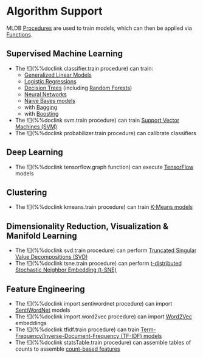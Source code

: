 # Algorithm Support

MLDB [Procedures](procedures/Procedures.md) are used to train models, which can then be applied via [Functions](functions/Functions.md).

## Supervised Machine Learning

* The ![](%%doclink classifier.train procedure) can train:
    * [Generalized Linear Models](https://en.wikipedia.org/wiki/Generalized_linear_model) 
    * [Logistic Regressions](https://en.wikipedia.org/wiki/Logistic_regression)
    * [Decision Trees](https://en.wikipedia.org/wiki/Decision_tree_learning) (including [Random Forests](https://en.wikipedia.org/wiki/Random_forest))
    * [Neural Networks](https://en.wikipedia.org/wiki/Artificial_neural_network)
    * [Naive Bayes models](https://en.wikipedia.org/wiki/Naive_Bayes_classifier)
    * with [Bagging](https://en.wikipedia.org/wiki/Bootstrap_aggregating)
    * with [Boosting](https://en.wikipedia.org/wiki/Boosting_(machine_learning))
* The ![](%%doclink svm.train procedure) can train [Support Vector Machines (SVM)](https://en.wikipedia.org/wiki/Support_vector_machine)
* The ![](%%doclink probabilizer.train procedure) can calibrate classifiers

## Deep Learning

* The ![](%%doclink tensorflow.graph function) can execute [TensorFlow](https://www.tensorflow.org/) models

## Clustering 

* The ![](%%doclink kmeans.train procedure) can train [K-Means models](https://en.wikipedia.org/wiki/K-means_clustering) 

## Dimensionality Reduction, Visualization & Manifold Learning

* The ![](%%doclink svd.train procedure) can perform [Truncated Singular Value Decompositions (SVD)](https://en.wikipedia.org/wiki/Singular_value_decomposition)
* The ![](%%doclink tsne.train procedure) can perform [t-distributed Stochastic Neighbor Embedding (t-SNE)](https://en.wikipedia.org/wiki/T-distributed_stochastic_neighbor_embedding)

## Feature Engineering

* The ![](%%doclink import.sentiwordnet procedure) can import [SentiWordNet](http://sentiwordnet.isti.cnr.it/) models 
* The ![](%%doclink import.word2vec procedure) can import [Word2Vec](https://code.google.com/p/word2vec/) embeddings 
* The ![](%%doclink tfidf.train procedure) can train [Term-Frequency/Inverse-Document-Frequency (TF-IDF) models](https://en.wikipedia.org/wiki/Tf%E2%80%93idf)
* The ![](%%doclink statsTable.train procedure) can assemble tables of counts to assemble [count-based features](https://www.youtube.com/watch?v=b7OSggJUVPY)

